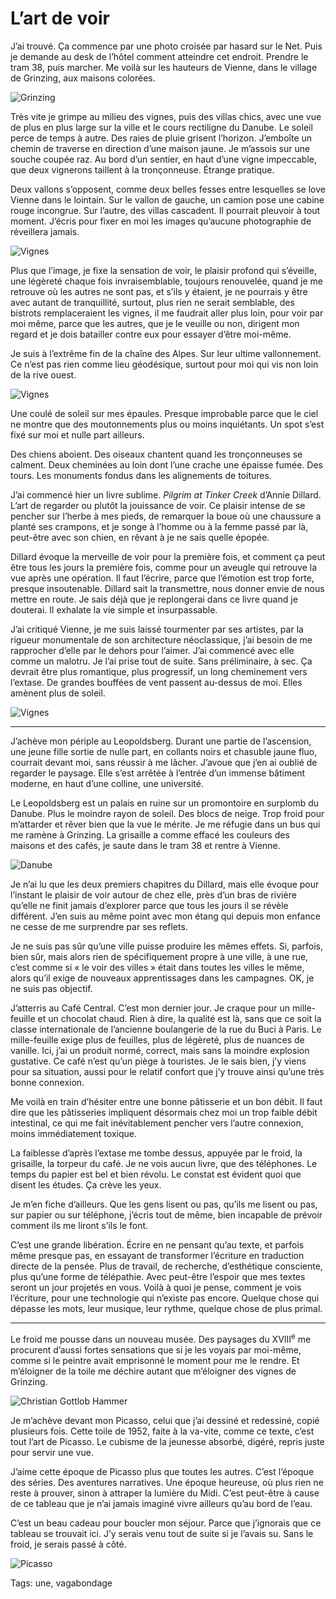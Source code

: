 # L’art de voir

J’ai trouvé. Ça commence par une photo croisée par hasard sur le Net. Puis je demande au desk de l’hôtel comment atteindre cet endroit. Prendre le tram 38, puis marcher. Me voilà sur les hauteurs de Vienne, dans le village de Grinzing, aux maisons colorées.

![Grinzing](https://tcrouzet.com/images_tc/2015/03/wien1.jpg)

Très vite je grimpe au milieu des vignes, puis des villas chics, avec une vue de plus en plus large sur la ville et le cours rectiligne du Danube. Le soleil perce de temps à autre. Des raies de pluie grisent l’horizon. J’emboîte un chemin de traverse en direction d’une maison jaune. Je m’assois sur une souche coupée raz. Au bord d’un sentier, en haut d’une vigne impeccable, que deux vignerons taillent à la tronçonneuse. Étrange pratique.

Deux vallons s’opposent, comme deux belles fesses entre lesquelles se love Vienne dans le lointain. Sur le vallon de gauche, un camion pose une cabine rouge incongrue. Sur l’autre, des villas cascadent. Il pourrait pleuvoir à tout moment. J’écris pour fixer en moi les images qu’aucune photographie de réveillera jamais.

![Vignes](https://tcrouzet.com/images_tc/2015/03/wien5.jpg)

Plus que l’image, je fixe la sensation de voir, le plaisir profond qui s’éveille, une légèreté chaque fois invraisemblable, toujours renouvelée, quand je me retrouve où les autres ne sont pas, et s’ils y étaient, je ne pourrais y être avec autant de tranquillité, surtout, plus rien ne serait semblable, des bistrots remplaceraient les vignes, il me faudrait aller plus loin, pour voir par moi même, parce que les autres, que je le veuille ou non, dirigent mon regard et je dois batailler contre eux pour essayer d’être moi-même.

Je suis à l’extrême fin de la chaîne des Alpes. Sur leur ultime vallonnement. Ce n’est pas rien comme lieu géodésique, surtout pour moi qui vis non loin de la rive ouest.

![Vignes](https://tcrouzet.com/images_tc/2015/03/wien6.jpg)

Une coulé de soleil sur mes épaules. Presque improbable parce que le ciel ne montre que des moutonnements plus ou moins inquiétants. Un spot s’est fixé sur moi et nulle part ailleurs.

Des chiens aboient. Des oiseaux chantent quand les tronçonneuses se calment. Deux cheminées au loin dont l’une crache une épaisse fumée. Des tours. Les monuments fondus dans les alignements de toitures.

J’ai commencé hier un livre sublime. *Pilgrim at Tinker Creek* d’Annie Dillard. L’art de regarder ou plutôt la jouissance de voir. Ce plaisir intense de se pencher sur l’herbe à mes pieds, de remarquer la boue où une chaussure a planté ses crampons, et je songe à l’homme ou à la femme passé par là, peut-être avec son chien, en rêvant à je ne sais quelle épopée.

Dillard évoque la merveille de voir pour la première fois, et comment ça peut être tous les jours la première fois, comme pour un aveugle qui retrouve la vue après une opération. Il faut l’écrire, parce que l’émotion est trop forte, presque insoutenable. Dillard sait la transmettre, nous donner envie de nous mettre en route. Je sais déjà que je replongerai dans ce livre quand je douterai. Il exhalate la vie simple et insurpassable.

J’ai critiqué Vienne, je me suis laissé tourmenter par ses artistes, par la rigueur monumentale de son architecture néoclassique, j’ai besoin de me rapprocher d’elle par le dehors pour l’aimer. J’ai commencé avec elle comme un malotru. Je l’ai prise tout de suite. Sans préliminaire, à sec. Ça devrait être plus romantique, plus progressif, un long cheminement vers l’extase. De grandes bouffées de vent passent au-dessus de moi. Elles amènent plus de soleil.

![Vignes](https://tcrouzet.com/images_tc/2015/03/wien4.jpg)

---

J’achève mon périple au Leopoldsberg. Durant une partie de l’ascension, une jeune fille sortie de nulle part, en collants noirs et chasuble jaune fluo, courrait devant moi, sans réussir à me lâcher. J’avoue que j’en ai oublié de regarder le paysage. Elle s’est arrêtée à l’entrée d’un immense bâtiment moderne, en haut d’une colline, une université.

Le Leopoldsberg est un palais en ruine sur un promontoire en surplomb du Danube. Plus le moindre rayon de soleil. Des blocs de neige. Trop froid pour m’attarder et rêver bien que la vue le mérite. Je me réfugie dans un bus qui me ramène à Grinzing. La grisaille a comme effacé les couleurs des maisons et des cafés, je saute dans le tram 38 et rentre à Vienne.

![Danube](https://tcrouzet.com/images_tc/2015/03/wien7.jpg)

Je n’ai lu que les deux premiers chapitres du Dillard, mais elle évoque pour l’instant le plaisir de voir autour de chez elle, près d’un bras de rivière qu’elle ne finit jamais d’explorer parce que tous les jours il se révèle différent. J’en suis au même point avec mon étang qui depuis mon enfance ne cesse de me surprendre par ses reflets.

Je ne suis pas sûr qu’une ville puisse produire les mêmes effets. Si, parfois, bien sûr, mais alors rien de spécifiquement propre à une ville, à une rue, c’est comme si « le voir des villes » était dans toutes les villes le même, alors qu’il exige de nouveaux apprentissages dans les campagnes. OK, je ne suis pas objectif.

J’atterris au Café Central. C’est mon dernier jour. Je craque pour un mille-feuille et un chocolat chaud. Rien à dire, la qualité est là, sans que ce soit la classe internationale de l’ancienne boulangerie de la rue du Buci à Paris. Le mille-feuille exige plus de feuilles, plus de légèreté, plus de nuances de vanille. Ici, j’ai un produit normé, correct, mais sans la moindre explosion gustative. Ce café n’est qu’un piège à touristes. Je le sais bien, j’y viens pour sa situation, aussi pour le relatif confort que j’y trouve ainsi qu’une très bonne connexion.

Me voilà en train d’hésiter entre une bonne pâtisserie et un bon débit. Il faut dire que les pâtisseries impliquent désormais chez moi un trop faible débit intestinal, ce qui me fait inévitablement pencher vers l’autre connexion, moins immédiatement toxique.

La faiblesse d’après l’extase me tombe dessus, appuyée par le froid, la grisaille, la torpeur du café. Je ne vois aucun livre, que des téléphones. Le temps du papier est bel et bien révolu. Le constat est évident quoi que disent les études. Ça crève les yeux.

Je m’en fiche d’ailleurs. Que les gens lisent ou pas, qu’ils me lisent ou pas, sur papier ou sur téléphone, j’écris tout de même, bien incapable de prévoir comment ils me liront s’ils le font.

C’est une grande libération. Écrire en ne pensant qu’au texte, et parfois même presque pas, en essayant de transformer l’écriture en traduction directe de la pensée. Plus de travail, de recherche, d’esthétique consciente, plus qu’une forme de télépathie. Avec peut-être l’espoir que mes textes seront un jour projetés en vous. Voilà à quoi je pense, comment je vois l’écriture, pour une technologie qui n’existe pas encore. Quelque chose qui dépasse les mots, leur musique, leur rythme, quelque chose de plus primal.

---

Le froid me pousse dans un nouveau musée. Des paysages du XVIII<sup>e</sup> me procurent d’aussi fortes sensations que si je les voyais par moi-même, comme si le peintre avait emprisonné le moment pour me le rendre. Et m’éloigner de la toile me déchire autant que m’éloigner des vignes de Grinzing.

![Christian Gottlob Hammer](https://tcrouzet.com/images_tc/2015/03/wien8.jpg)

Je m’achève devant mon Picasso, celui que j’ai dessiné et redessiné, copié plusieurs fois. Cette toile de 1952, faite à la va-vite, comme ce texte, c’est tout l’art de Picasso. Le cubisme de la jeunesse absorbé, digéré, repris juste pour servir une vue.

J’aime cette époque de Picasso plus que toutes les autres. C’est l’époque des séries. Des aventures narratives. Une époque heureuse, où plus rien ne reste à prouver, sinon à attraper la lumière du Midi. C’est peut-être à cause de ce tableau que je n’ai jamais imaginé vivre ailleurs qu’au bord de l’eau.

C’est un beau cadeau pour boucler mon séjour. Parce que j’ignorais que ce tableau se trouvait ici. J’y serais venu tout de suite si je l’avais su. Sans le froid, je serais passé à côté.

![Picasso](https://tcrouzet.com/images_tc/2015/03/wien9.jpg)



Tags: une, vagabondage